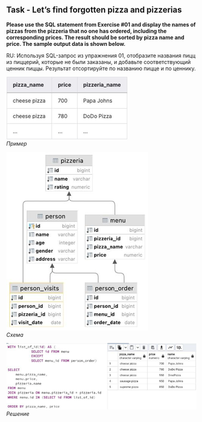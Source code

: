 ## Task - Let’s find forgotten pizza and pizzerias

**Please use the SQL statement from Exercise #01 and display the names of pizzas from the pizzeria that no one has ordered, including the corresponding prices. The result should be sorted by pizza name and price. The sample output data is shown below.**

RU: Используя SQL-запрос из упражнения 01, отобразите названия пицц из пиццерий, которые не были заказаны, и добавьте соответствующий ценник пиццы. Результат отсортируйте по названию пицце и по ценнику.  

![Screenshot](../screenshots/ex_ex02.jpg "Пример")\
*Пример*

![Screenshot](../screenshots/scheme.jpg "Схема")\
*Схема*

![Screenshot](../screenshots/ex02.jpg "Решение")\
*Решение*